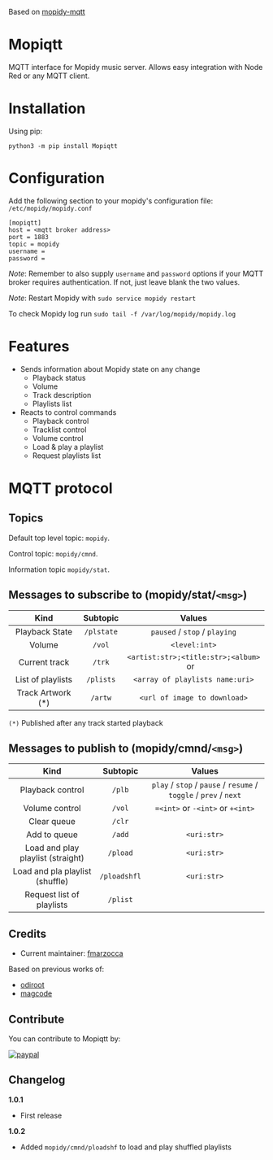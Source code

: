 Based on [mopidy-mqtt](https://github.com/odiroot/mopidy-mqtt)

# Mopiqtt
 MQTT interface for Mopidy music server. Allows easy integration with Node Red or any MQTT client.


# Installation

Using pip:
```
python3 -m pip install Mopiqtt
```

# Configuration

Add the following section to your mopidy's configuration file: `/etc/mopidy/mopidy.conf`


```
[mopiqtt]
host = <mqtt broker address>
port = 1883
topic = mopidy
username =
password =
```

*Note*: Remember to also supply `username` and `password` options if your
MQTT broker requires authentication. If not, just leave blank the two values.

*Note*: Restart Mopidy with `sudo service mopidy restart`

To check Mopidy log run `sudo tail -f /var/log/mopidy/mopidy.log`

# Features

* Sends information about Mopidy state on any change
    - Playback status
    - Volume
    - Track description
    - Playlists list
* Reacts to control commands
    - Playback control
    - Tracklist control
    - Volume control
    - Load & play a playlist
    - Request playlists list


# MQTT protocol

## Topics

Default top level topic: `mopidy`.

Control topic: `mopidy/cmnd`.

Information topic `mopidy/stat`.

## Messages to subscribe to (mopidy/stat/`<msg>`)

|      Kind     |  Subtopic |                  Values                   |
|:-------------:|:---------:|:-----------------------------------------:|
| Playback State|   `/plstate`  | `paused` / `stop` / `playing`         |
| Volume        |   `/vol`  |               `<level:int>`               |
| Current track |   `/trk`  | `<artist:str>;<title:str>;<album>` or ` ` |
| List of playlists | `/plists` | `<array of playlists name:uri>`       |
| Track Artwork (*)| `/artw`   |   `<url of image to download>`         | 

`(*)` Published after any track started playback

## Messages to publish to (mopidy/cmnd/`<msg>`)

|       Kind       | Subtopic |                               Values                              |
|:----------------:|:--------:|:-----------------------------------------------------------------:|
| Playback control | `/plb`   | `play` / `stop` / `pause` / `resume` / `toggle` / `prev` / `next` |
| Volume control   | `/vol`   | `=<int>` or `-<int>` or `+<int>`                                  |
| Clear queue      | `/clr`   | ` `                                                               |
| Add to queue     | `/add`   | `<uri:str>`                                                       |
| Load and play playlist (straight)  | `/pload` | `<uri:str>`                                     |
| Load and pla playlist (shuffle)   |   `/ploadshfl` | `<uri:str>`                                |   
| Request list of playlists| `/plist` | ` `                                                       |

## Credits
- Current maintainer: [fmarzocca](https://github.com/fmarzocca)

Based on previous works of:
-  [odiroot](https://github.com/odiroot)
-  [magcode](https://github.com/magcode>)

## Contribute

You can contribute to Mopiqtt by:
   
[![paypal](https://img.shields.io/badge/donate-paypal-blue.svg?style=flat-square)](https://www.paypal.com/donate/?hosted_button_id=NQHVVDCNK3UDL)

## Changelog

**1.0.1**
* First release

**1.0.2**
* Added `mopidy/cmnd/ploadshf` to load and play shuffled playlists
